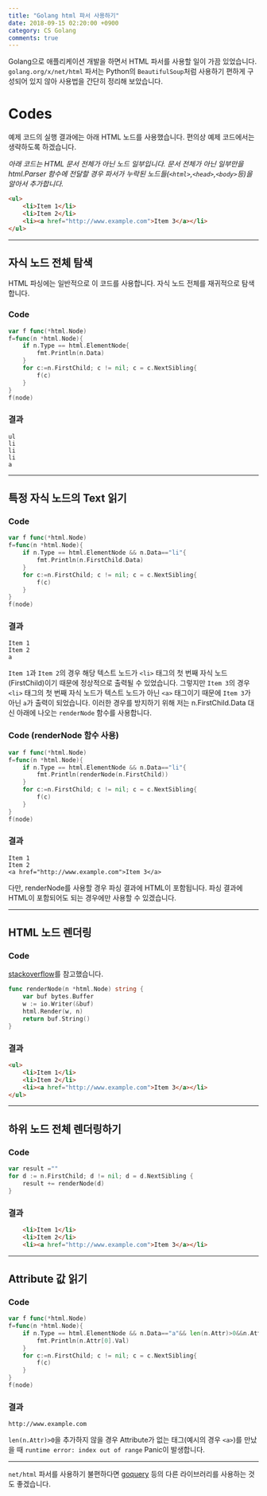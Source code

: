 ```yaml
---
title: "Golang html 파서 사용하기"
date: 2018-09-15 02:20:00 +0900
category: CS Golang
comments: true
---
```


Golang으로 애플리케이션 개발을 하면서 HTML 파서를 사용할 일이 가끔 있었습니다.
`golang.org/x/net/html` 파서는 Python의 `BeautifulSoup`처럼 사용하기 편하게 구성되어 있지 않아 사용법을 간단히 정리해 보았습니다.

# Codes
예제 코드의 실행 결과에는 아래 HTML 노드를 사용했습니다. 편의상 예제 코드에서는 생략하도록 하겠습니다.

*아래 코드는 HTML 문서 전체가 아닌 노드 일부입니다. 문서 전체가 아닌 일부만을 html.Parser 함수에 전달할 경우 파서가 누락된 노드들(`<html>`,`<head>`,`<body>`등)을 알아서 추가합니다.*

~~~html
<ul>
	<li>Item 1</li>
	<li>Item 2</li>
	<li><a href="http://www.example.com">Item 3</a></li>
</ul>
~~~
***

## 자식 노드 전체 탐색
HTML 파싱에는 일반적으로 이 코드를 사용합니다. 자식 노드 전체를 재귀적으로 탐색합니다.
### Code
~~~Go
var f func(*html.Node)
f=func(n *html.Node){
	if n.Type == html.ElementNode{
		fmt.Println(n.Data)
	}
	for c:=n.FirstChild; c != nil; c = c.NextSibling{
		f(c)
	}
}
f(node)
~~~
### 결과
~~~
ul
li
li
li
a
~~~

***
## 특정 자식 노드의 Text 읽기
### Code
~~~Go
var f func(*html.Node)
f=func(n *html.Node){
	if n.Type == html.ElementNode && n.Data=="li"{
		fmt.Println(n.FirstChild.Data)
	}
	for c:=n.FirstChild; c != nil; c = c.NextSibling{
		f(c)
	}
}
f(node)
~~~
### 결과
~~~
Item 1
Item 2
a
~~~
`Item 1`과 `Item 2`의 경우 해당 텍스트 노드가 `<li>` 태그의 첫 번째 자식 노드(FirstChild)이기 때문에 정상적으로 출력될 수 있었습니다. 그렇지만 `Item 3`의 경우 `<li>` 태그의 첫 번째 자식 노드가 텍스트 노드가 아닌 `<a>` 태그이기 때문에 `Item 3`가 아닌 `a`가 출력이 되었습니다. 이러한 경우를 방지하기 위해 저는 n.FirstChild.Data 대신 아래에 나오는 `renderNode` 함수를 사용합니다.
### Code (renderNode 함수 사용)
~~~Go
var f func(*html.Node)
f=func(n *html.Node){
	if n.Type == html.ElementNode && n.Data=="li"{
		fmt.Println(renderNode(n.FirstChild))
	}
	for c:=n.FirstChild; c != nil; c = c.NextSibling{
		f(c)
	}
}
f(node)
~~~
### 결과
~~~
Item 1
Item 2
<a href="http://www.example.com">Item 3</a>
~~~
다만, renderNode를 사용할 경우 파싱 결과에 HTML이 포함됩니다. 파싱 결과에 HTML이 포함되어도 되는 경우에만 사용할 수 있겠습니다.

***
## HTML 노드 렌더링
### Code
[stackoverflow](https://stackoverflow.com/questions/30109061/)를 참고했습니다.
~~~Go
func renderNode(n *html.Node) string {
	var buf bytes.Buffer
	w := io.Writer(&buf)
	html.Render(w, n)
	return buf.String()
}
~~~
### 결과
~~~HTML
<ul>
	<li>Item 1</li>
	<li>Item 2</li>
	<li><a href="http://www.example.com">Item 3</a></li>
</ul>
~~~

***
## 하위 노드 전체 렌더링하기
### Code
~~~Go
var result ="" 
for d := n.FirstChild; d != nil; d = d.NextSibling {
	result += renderNode(d)
}
~~~
### 결과
~~~HTML
	<li>Item 1</li>
	<li>Item 2</li>
	<li><a href="http://www.example.com">Item 3</a></li>
~~~

***
## Attribute 값 읽기
### Code
~~~Go
var f func(*html.Node)
f=func(n *html.Node){
	if n.Type == html.ElementNode && n.Data=="a"&& len(n.Attr)>0&&n.Attr[0].Key=="href"{
		fmt.Println(n.Attr[0].Val)
	}
	for c:=n.FirstChild; c != nil; c = c.NextSibling{
		f(c)
	}
}
f(node)
~~~
### 결과
~~~
http://www.example.com
~~~
`len(n.Attr)>0`을 추가하지 않을 경우 Attribute가 없는 태그(예시의 경우 `<a>`)를 만났을 때 `runtime error: index out of range` Panic이 발생합니다.
***
`net/html` 파서를 사용하기 불편하다면 [goquery](https://github.com/PuerkitoBio/goquery) 등의 다른 라이브러리를 사용하는 것도 좋겠습니다.